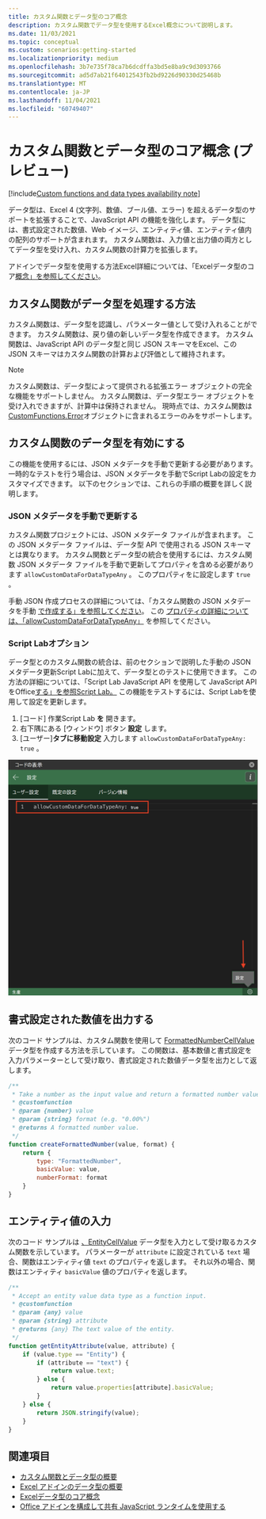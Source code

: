 ```yaml
---
title: カスタム関数とデータ型のコア概念
description: カスタム関数でデータ型を使用するExcel概念について説明します。
ms.date: 11/03/2021
ms.topic: conceptual
ms.custom: scenarios:getting-started
ms.localizationpriority: medium
ms.openlocfilehash: 3b7e735f78ca7b6dcdffa3bd5e8ba9c9d3093766
ms.sourcegitcommit: ad5d7ab21f64012543fb2bd9226d90330d25468b
ms.translationtype: MT
ms.contentlocale: ja-JP
ms.lasthandoff: 11/04/2021
ms.locfileid: "60749407"
---
```

# <a name="custom-functions-and-data-types-core-concepts-preview"></a>カスタム関数とデータ型のコア概念 (プレビュー)

[!include[Custom functions and data types availability note](../includes/excel-custom-functions-data-types-note.md)]

データ型は、Excel 4 (文字列、数値、ブール値、エラー) を超えるデータ型のサポートを拡張することで、JavaScript API の機能を強化します。 データ型には、書式設定された数値、Web イメージ、エンティティ値、エンティティ値内の配列のサポートが含まれます。 カスタム関数は、入力値と出力値の両方としてデータ型を受け入れ、カスタム関数の計算力を拡張します。

アドインでデータ型を使用する方法Excel詳細については、「Excelデータ型のコア[概念」を参照してください](excel-data-types-concepts.md)。

## <a name="how-custom-functions-handle-data-types"></a>カスタム関数がデータ型を処理する方法

カスタム関数は、データ型を認識し、パラメーター値として受け入れることができます。 カスタム関数は、戻り値の新しいデータ型を作成できます。 カスタム関数は、JavaScript API のデータ型と同じ JSON スキーマをExcel、この JSON スキーマはカスタム関数の計算および評価として維持されます。

> [!NOTE]
> カスタム関数は、データ型によって提供される拡張エラー オブジェクトの完全な機能をサポートしません。 カスタム関数は、データ型エラー オブジェクトを受け入れできますが、計算中は保持されません。 現時点では、カスタム関数は [CustomFunctions.Error](custom-functions-errors.md)オブジェクトに含まれるエラーのみをサポートします。

## <a name="enable-data-types-for-custom-functions"></a>カスタム関数のデータ型を有効にする

この機能を使用するには、JSON メタデータを手動で更新する必要があります。 一時的なテストを行う場合は、JSON メタデータを手動でScript Labの設定をカスタマイズできます。 以下のセクションでは、これらの手順の概要を詳しく説明します。

### <a name="manually-update-json-metadata"></a>JSON メタデータを手動で更新する

カスタム関数プロジェクトには、JSON メタデータ ファイルが含まれます。 この JSON メタデータ ファイルは、データ型 API で使用される JSON スキーマとは異なります。 カスタム関数とデータ型の統合を使用するには、カスタム関数 JSON メタデータ ファイルを手動で更新してプロパティを含める必要があります `allowCustomDataForDataTypeAny` 。 このプロパティをに設定します `true` 。

手動 JSON 作成プロセスの詳細については、「カスタム関数の JSON メタデータを手動 [で作成する」を参照してください](custom-functions-json.md)。 この [プロパティの詳細については、「allowCustomDataForDataTypeAny」](custom-functions-json.md#allowcustomdatafordatatypeany-preview) を参照してください。

### <a name="script-lab-option"></a>Script Labオプション

データ型とのカスタム関数の統合は、前のセクションで説明した手動の JSON メタデータ更新Script Labに加えて、データ型とのテストに使用できます。 この方法の詳細については、「Script Lab JavaScript API を使用して JavaScript API をOffice[する」を参照Script Lab。](../overview/explore-with-script-lab.md) この機能をテストするには、Script Labを使用して設定を更新します。

1. [コード] 作業Script Lab **を** 開きます。
1. 右下隅にある [ウィンドウ] ボタン **設定** します。
1. [ユーザー]**タブに移動設定** 入力します `allowCustomDataForDataTypeAny: true` 。

![カスタム関数のデータ型を有効にする手順を示すスクリーンショットScript Lab。](../images/custom-functions-script-lab-data-type.png)

## <a name="output-a-formatted-number-value"></a>書式設定された数値を出力する

次のコード サンプルは、カスタム関数を使用して [FormattedNumberCellValue](/javascript/api/excel/excel.formattednumbercellvalue) データ型を作成する方法を示しています。 この関数は、基本数値と書式設定を入力パラメーターとして受け取り、書式設定された数値データ型を出力として返します。

```js
/**
 * Take a number as the input value and return a formatted number value as the output.
 * @customfunction
 * @param {number} value
 * @param {string} format (e.g. "0.00%")
 * @returns A formatted number value.
 */
function createFormattedNumber(value, format) {
    return {
        type: "FormattedNumber",
        basicValue: value,
        numberFormat: format
    }
}
```

## <a name="input-an-entity-value"></a>エンティティ値の入力

次のコード サンプルは [、EntityCellValue](/javascript/api/excel/excel.entitycellvalue) データ型を入力として受け取るカスタム関数を示しています。 パラメーターが `attribute` に設定されている `text` 場合、関数はエンティティ値 `text` のプロパティを返します。 それ以外の場合、関数はエンティティ `basicValue` 値のプロパティを返します。

```js
/**
 * Accept an entity value data type as a function input.
 * @customfunction
 * @param {any} value
 * @param {string} attribute
 * @returns {any} The text value of the entity.
 */
function getEntityAttribute(value, attribute) {
    if (value.type == "Entity") {
        if (attribute == "text") {
            return value.text;
        } else {
            return value.properties[attribute].basicValue;
        }
    } else {
        return JSON.stringify(value);
    }
}
```

## <a name="see-also"></a>関連項目

* [カスタム関数とデータ型の概要](custom-functions-data-types-overview.md)
* [Excel アドインのデータ型の概要](excel-data-types-overview.md)
* [Excelデータ型のコア概念](excel-data-types-concepts.md)
* [Office アドインを構成して共有 JavaScript ランタイムを使用する](../develop/configure-your-add-in-to-use-a-shared-runtime.md)
